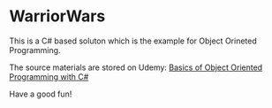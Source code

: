 ﻿WarriorWars
===

This is a C# based soluton which is the example for Object Orineted Programming.

The source materials are stored on Udemy: [Basics of Object Oriented Programming with C#](https://www.udemy.com/basics-of-object-oriented-programming-with-csharp/learn/v4/overview)

Have a good fun!